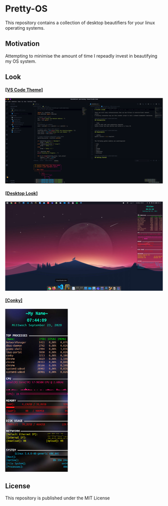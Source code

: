 # Pretty-OS

This repository contains a collection of desktop beautifiers for your linux operating systems.

## Motivation

Attempting to minimise the amount of time I repeadly invest in beautifying my OS system.

## Look

<p align="left">
<h4 style="text-decoration: underline;">[VS Code Theme]</h4>
    <img src="./vscode/ayu-dark-theme.png" width="600" title="Ayu Dark Theme"><br/>
<h4 style="text-decoration: underline;">[Desktop Look]</h4>
    <img src="./plank/izzo-desktop.png" width="600" title="Plank dock"><br/>
<h4 style="text-decoration: underline;">[Conky]</h4>
    <img src="./conky/conky-img.png" width="200" title="Personal Conky Theme">
</p>

## License

This repository is published under the MIT License
